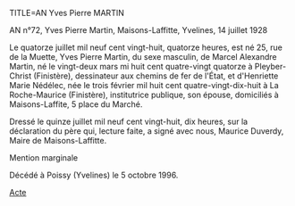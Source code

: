 TITLE=AN Yves Pierre MARTIN

AN n°72, Yves Pierre Martin, Maisons-Laffitte, Yvelines, 14 juillet 1928

Le quatorze juillet mil neuf cent vingt-huit, quatorze heures, est né 25, rue de la Muette, Yves Pierre Martin, du sexe masculin, de Marcel Alexandre Martin, né le vingt-deux mars mi huit cent quatre-vingt quatorze à Pleyber-Christ (Finistère), dessinateur aux chemins de fer de l'État, et d'Henriette Marie Nédélec, née le trois février mil huit cent quatre-vingt-dix-huit à La Roche-Maurice (Finistère), institutrice publique, son épouse, domiciliés à Maisons-Laffite, 5 place du Marché.

Dressé le quinze juillet mil neuf cent vingt-huit, dix heures, sur la déclaration du père qui, lecture faite, a signé avec nous, Maurice Duverdy, Maire de Maisons-Laffitte.

Mention marginale

Décédé à Poissy (Yvelines) le 5 octobre 1996.

<a href="https://adecang.github.io/gen/maisons_laffitte/media/1928_0715_AN_yves_pierre_martin.jpg">Acte</a>
